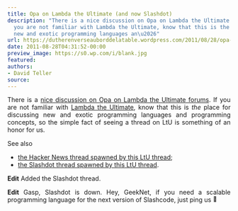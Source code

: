 ```yaml
---
title: Opa on Lambda the Ultimate (and now Slashdot)
description: "There is a nice discussion on Opa on Lambda the Ultimate forums. If
  you are not familiar with Lambda the Ultimate, know that this is the place for discussing
  new and exotic programming languages an\u2026"
url: https://dutherenverseauborddelatable.wordpress.com/2011/08/28/opa-on-lambda-the-ultimate/
date: 2011-08-28T04:31:52-00:00
preview_image: https://s0.wp.com/i/blank.jpg
featured:
authors:
- David Teller
source:
---
```


<p style="text-align:justify;">There is a <a href="http://lambda-the-ultimate.org/node/4336">nice discussion on Opa on Lambda the Ultimate forums</a>. If you are not familiar with <a href="http://lambda-the-ultimate.org/">Lambda the Ultimate</a>, know that this is <em>the</em> place for discussing new and exotic programming languages and programming concepts, so the simple fact of seeing a thread on LtU is something of an honor for us.</p>
<p style="text-align:justify;">See also</p>
<ul>
<li><a href="http://news.ycombinator.com/item?id=2925609">the Hacker News thread spawned by this LtU thread</a>;</li>
<li><a href="http://developers.slashdot.org/story/11/08/27/2115210/Announcing-Opa-Making-Web-Programming-Transparent">the Slashdot thread spawned by this LtU thread</a>.</li>
</ul>
<p style="text-align:justify;"><strong>Edit</strong> Added the Slashdot thread.</p>
<p style="text-align:justify;"><strong>Edit</strong> Gasp, Slashdot is down. Hey, GeekNet, if you need a scalable programming language for the next version of Slashcode, just ping us <img src="https://s0.wp.com/wp-content/mu-plugins/wpcom-smileys/twemoji/2/72x72/1f642.png" alt="&#128578;" class="wp-smiley" style="height: 1em; max-height: 1em;"/></p>

